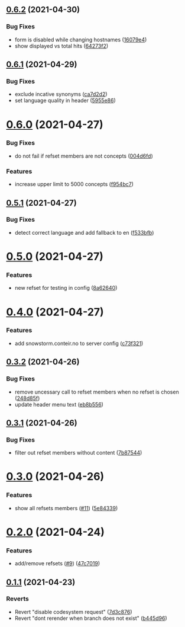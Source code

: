 ## [0.6.2](https://github.com/netliferesearch/snomed-search/compare/v0.6.1...v0.6.2) (2021-04-30)


### Bug Fixes

* form is disabled while changing hostnames ([16079e4](https://github.com/netliferesearch/snomed-search/commit/16079e49f9c7c000e65674e4ec301f817dcc6e6d))
* show displayed vs total hits ([64273f2](https://github.com/netliferesearch/snomed-search/commit/64273f2f51963460fc4caf52fb96202b341b8d02))



## [0.6.1](https://github.com/netliferesearch/snomed-search/compare/v0.6.0...v0.6.1) (2021-04-29)


### Bug Fixes

* exclude incative synonyms ([ca7d2d2](https://github.com/netliferesearch/snomed-search/commit/ca7d2d220855ccc3a98a85aa37e4ce658390eece))
* set language quality in header ([5955e86](https://github.com/netliferesearch/snomed-search/commit/5955e86ca524e65142be60989a809a40cec3f82d))



# [0.6.0](https://github.com/netliferesearch/snomed-search/compare/v0.5.1...v0.6.0) (2021-04-27)


### Bug Fixes

* do not fail if refset members are not concepts ([004d6fd](https://github.com/netliferesearch/snomed-search/commit/004d6fdf47af08c7dfab0dd05e61ff59e2f5dee9))


### Features

* increase upper limit to 5000 concepts ([f954bc7](https://github.com/netliferesearch/snomed-search/commit/f954bc72444299d338750da30871fe639538cd05))



## [0.5.1](https://github.com/netliferesearch/snomed-search/compare/v0.5.0...v0.5.1) (2021-04-27)


### Bug Fixes

* detect correct language and add fallback to en ([f533bfb](https://github.com/netliferesearch/snomed-search/commit/f533bfb653da216e3e06b2153d0b5a7693f670d8))



# [0.5.0](https://github.com/netliferesearch/snomed-search/compare/v0.4.0...v0.5.0) (2021-04-27)


### Features

* new refset for testing in config ([8a62640](https://github.com/netliferesearch/snomed-search/commit/8a626405a782c601ea44213fa4e1257c91a78904))



# [0.4.0](https://github.com/netliferesearch/snomed-search/compare/v0.3.2...v0.4.0) (2021-04-27)


### Features

* add snowstorm.conteir.no to server config ([c73f321](https://github.com/netliferesearch/snomed-search/commit/c73f3211e56b448ffa03007d3dc2b410029eff65))



## [0.3.2](https://github.com/netliferesearch/snomed-search/compare/v0.3.1...v0.3.2) (2021-04-26)


### Bug Fixes

* remove uncessary call to refset members when no refset is chosen ([248d85f](https://github.com/netliferesearch/snomed-search/commit/248d85f7adeaf07c0725f3db60a244b7cc5d9cc0))
* update header menu text ([eb8b556](https://github.com/netliferesearch/snomed-search/commit/eb8b556042a3044d532ab269e56b1f2efc0da6f5))



## [0.3.1](https://github.com/netliferesearch/snomed-search/compare/v0.3.0...v0.3.1) (2021-04-26)


### Bug Fixes

* filter out refset members without content ([7b87544](https://github.com/netliferesearch/snomed-search/commit/7b87544a254910717af43ec540e9c79611f3706e))



# [0.3.0](https://github.com/netliferesearch/snomed-search/compare/v0.2.0...v0.3.0) (2021-04-26)


### Features

* show all refsets members ([#11](https://github.com/netliferesearch/snomed-search/issues/11)) ([5e84339](https://github.com/netliferesearch/snomed-search/commit/5e8433925d63f9b955c4144cb0226297aa84b56e))



# [0.2.0](https://github.com/netliferesearch/snomed-search/compare/v0.1.1...v0.2.0) (2021-04-24)


### Features

* add/remove refsets ([#9](https://github.com/netliferesearch/snomed-search/issues/9)) ([47c7019](https://github.com/netliferesearch/snomed-search/commit/47c7019b166819097254c5f2f25ef2cbf11a66ba))



## [0.1.1](https://github.com/netliferesearch/snomed-search/compare/b445d966fbbe18c83c59fc16cdd8cd7ca000c4ff...v0.1.1) (2021-04-23)


### Reverts

* Revert "disable codesystem request" ([7d3c876](https://github.com/netliferesearch/snomed-search/commit/7d3c876d6686271e22aac14b6f218fc42eb53f13))
* Revert "dont rerender when branch does not exist" ([b445d96](https://github.com/netliferesearch/snomed-search/commit/b445d966fbbe18c83c59fc16cdd8cd7ca000c4ff))




